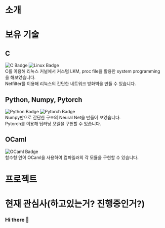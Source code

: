 # 소개


# 보유 기술
## C
![C Badge](http://img.shields.io/badge/-C-A8B9CC?style=flat-square&logo=c&logoColor=white)
![Linux Badge](http://img.shields.io/badge/-Linux-FCC624?style=flat-square&logo=Linux&logoColor=black)  
C를 이용해 리눅스 커널에서 커스텀 LKM, proc file을 활용한 system programming을 해보았습니다.  
Netfilter를 이용해 리눅스의 간단한 네트워크 방화벽을 만들 수 있습니다.

## Python, Numpy, Pytorch
![Python Badge](http://img.shields.io/badge/-Python-3776AB?style=flat-square&logo=python&logoColor=white)
![Pytorch Badge](http://img.shields.io/badge/-Pytorch-EE4C2C?style=flat-square&logo=pytorch&logoColor=white)  
Numpy만으로 간단한 구조의 Neural Net을 만들어 보았습니다.  
Pytorch를 이용해 딥러닝 모델을 구현할 수 있습니다.  

## OCaml
![OCaml Badge](http://img.shields.io/badge/-OCaml-EC6813?style=flat-square&logo=ocaml&logoColor=white)  
함수형 언어 OCaml을 사용하여 컴파일러의 각 모듈을 구현할 수 있습니다.  

# 프로젝트

# 현재 관심사(하고있는거? 진행중인거?)

### Hi there 👋

<!--
**Upota/Upota** is a ✨ _special_ ✨ repository because its `README.md` (this file) appears on your GitHub profile.

Here are some ideas to get you started:

- 🔭 I’m currently working on ...
- 🌱 I’m currently learning ...
- 👯 I’m looking to collaborate on ...
- 🤔 I’m looking for help with ...
- 💬 Ask me about ...
- 📫 How to reach me: ...
- 😄 Pronouns: ...
- ⚡ Fun fact: ...
-->
